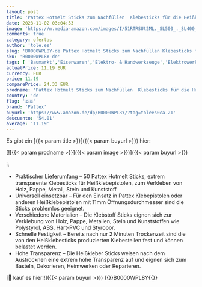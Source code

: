 ```yaml
---
layout: post
title: 'Pattex Hotmelt Sticks zum Nachfüllen  Klebesticks für die Heißklebepistole mit extrem hoher Transparenz  zum Basteln  Dekorieren und Reparieren  50 Stück'
date: 2023-11-02 03:04:53
image: 'https://m.media-amazon.com/images/I/51RTRSUt2ML._SL500_._SL400_.jpg'
comments: true
category: ofertas
author: 'tole.es'
slug: 'B0000WPL8Y-de Pattex Hotmelt Sticks zum Nachfüllen Klebesticks für die...'
sku: 'B0000WPL8Y-de'
tags: [ 'Baumarkt','Eisenwaren','Elektro- & Handwerkzeuge','Elektrowerkzeuge','Heißklebepatronen','Klebemittel & Dichtstoffe','Klebepistolen','pattex','🇩🇪', ]
actualPrice: 11.19 EUR
currency: EUR
price: 11.19
comparePrice: 24.33 EUR
prodname: 'Pattex Hotmelt Sticks zum Nachfüllen  Klebesticks für die Heißklebepistole mit extrem hoher Transparenz  zum Basteln  Dekorieren und Reparieren  50 Stück'
country: 'de'
flag: '🇩🇪'
brand: 'Pattex'
buyurl: 'https://www.amazon.de/dp/B0000WPL8Y/?tag=tolees0ca-21'
descuento: '54.01'
average: '11.19'
---
```


Es gibt ein [{{< param title >}}]({{< param buyurl >}}) hier:

[![{{< param prodname >}}]({{< param image >}})]({{< param buyurl >}})

ℹ️:

- Praktischer Lieferumfang – 50 Pattex Hotmelt Sticks, extrem transparente Klebesticks für Heißklebepistolen, zum Verkleben von Holz, Pappe, Metall, Stein und Kunststoff
- Universell einsetzbar – Für den Einsatz in Pattex Klebepistolen oder anderen Heißklebepistolen mit 11mm Öffnungsdurchmesser sind die Sticks problemlos geeignet.
- Verschiedene Materialien – Die Klebstoff Sticks eignen sich zur Verklebung von Holz, Pappe, Metallen, Stein und Kunststoffen wie Polystyrol, ABS, Hart-PVC und Styropor.
- Schnelle Festigkeit – Bereits nach nur 2 Minuten Trockenzeit sind die von den Heißklebesticks produzierten Klebestellen fest und können belastet werden.
- Hohe Transparenz – Die Heißkleber Sticks weisen nach dem Austrocknen eine extrem hohe Transparenz auf und eignen sich zum Basteln, Dekorieren, Heimwerken oder Reparieren.

[🛒 kauf es hier!!]({{< param buyurl >}})
{{<world>}}B0000WPL8Y{{</world>}}
